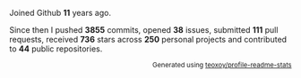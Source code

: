 Joined Github **11** years ago.

Since then I pushed **3855** commits, opened **38** issues, submitted **111** pull requests, received **736** stars across **250** personal projects and contributed to **44** public repositories.

<p align="right"><sub>Generated using <a href="https://github.com/marketplace/actions/profile-readme-stats">teoxoy/profile-readme-stats</a></sub></p>
